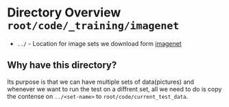 # Directory Overview `root/code/_training/imagenet`

* `../` - Location for image sets we download form [imagenet](http://www.image-net.org)

## Why have this directory?

Its purpose is that we can have multiple sets of data(pictures) and whenever we want to run the test
on a diffrent set, all we need to do is copy the contense on `../<set-name>` to `root/code/current_test_data`.